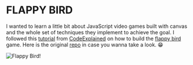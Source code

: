 # FLAPPY BIRD

I wanted to learn a little bit about JavaScript video games built with canvas and the whole set of techniques they implement to achieve the goal. I followed this [tutorial](https://youtu.be/0ArCFchlTq4) from [CodeExplained](https://github.com/CodeExplainedRepo) on how to build the [flappy bird](https://roscianorm.github.io/flappy-bird/) game.
Here is the original [repo](https://github.com/CodeExplainedRepo/Original-Flappy-bird-JavaScript) in case you wanna take a look. 😁

![Flappy Bird!](https://i.imgur.com/GqZG5cW.gif)
